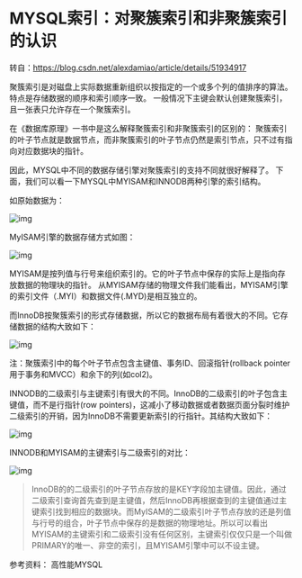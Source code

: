 # MYSQL索引：对聚簇索引和非聚簇索引的认识



转自：https://blog.csdn.net/alexdamiao/article/details/51934917

聚簇索引是对磁盘上实际数据重新组织以按指定的一个或多个列的值排序的算法。特点是存储数据的顺序和索引顺序一致。 一般情况下主键会默认创建聚簇索引，且一张表只允许存在一个聚簇索引。 

在《数据库原理》一书中是这么解释聚簇索引和非聚簇索引的区别的： 聚簇索引的叶子节点就是数据节点，而非聚簇索引的叶子节点仍然是索引节点，只不过有指向对应数据块的指针。 



因此，MYSQL中不同的数据存储引擎对聚簇索引的支持不同就很好解释了。 下面，我们可以看一下MYSQL中MYISAM和INNODB两种引擎的索引结构。 

如原始数据为： 



![img](E:\note\images\mysql\index_jucu.png)

 

MyISAM引擎的数据存储方式如图： 

![img](E:\note\images\mysql\index_jucu_2.jpg)



MYISAM是按列值与行号来组织索引的。它的叶子节点中保存的实际上是指向存放数据的物理块的指针。 从MYISAM存储的物理文件我们能看出，MYISAM引擎的索引文件（.MYI）和数据文件(.MYD)是相互独立的。 



而InnoDB按聚簇索引的形式存储数据，所以它的数据布局有着很大的不同。它存储数据的结构大致如下： 



![img](E:\note\images\mysql\index_jucu_3.png) 

注：聚簇索引中的每个叶子节点包含主键值、事务ID、回滚指针(rollback pointer用于事务和MVCC）和余下的列(如col2)。 

INNODB的二级索引与主键索引有很大的不同。InnoDB的二级索引的叶子包含主键值，而不是行指针(row pointers)，这减小了移动数据或者数据页面分裂时维护二级索引的开销，因为InnoDB不需要更新索引的行指针。其结构大致如下： 



![img](E:\note\images\mysql\index_jucu_4.png) 

INNODB和MYISAM的主键索引与二级索引的对比： 



![img](E:\note\images\mysql\index_jucu_5.png) 



> InnoDB的的二级索引的叶子节点存放的是KEY字段加主键值。因此，通过二级索引查询首先查到是主键值，然后InnoDB再根据查到的主键值通过主键索引找到相应的数据块。而MyISAM的二级索引叶子节点存放的还是列值与行号的组合，叶子节点中保存的是数据的物理地址。所以可以看出MYISAM的主键索引和二级索引没有任何区别，主键索引仅仅只是一个叫做PRIMARY的唯一、非空的索引，且MYISAM引擎中可以不设主键。



参考资料： 高性能MYSQL 



